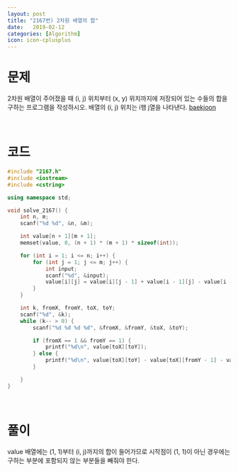 ```yaml
---
layout: post
title: "2167번) 2차원 배열의 합"
date:   2019-02-12
categories: [Algorithm]
icon: icon-cplusplus
---
```


# 문제
2차원 배열이 주어졌을 때 (i, j) 위치부터 (x, y) 위치까지에 저장되어 있는 수들의 합을 구하는 프로그램을 작성하시오. 배열의 (i, j) 위치는 i행 j열을 나타낸다. [baekjoon](https://www.acmicpc.net/problem/2167)

<br>

# 코드
```c++
#include "2167.h"
#include <iostream>
#include <cstring>

using namespace std;

void solve_2167() {
    int n, m;
    scanf("%d %d", &n, &m);

    int value[n + 1][m + 1];
    memset(value, 0, (n + 1) * (m + 1) * sizeof(int));

    for (int i = 1; i <= n; i++) {
        for (int j = 1; j <= m; j++) {
            int input;
            scanf("%d", &input);
            value[i][j] = value[i][j - 1] + value[i - 1][j] - value[i - 1][j - 1] + input;
        }
    }

    int k, fromX, fromY, toX, toY;
    scanf("%d", &k);
    while (k-- > 0) {
        scanf("%d %d %d %d", &fromX, &fromY, &toX, &toY);

        if (fromX == 1 && fromY == 1) {
            printf("%d\n", value[toX][toY]);
        } else {
            printf("%d\n", value[toX][toY] - value[toX][fromY - 1] - value[fromX - 1][toY] + value[fromX - 1][fromY - 1]);
        }

    }
}
```

<br>

# 풀이
value 배열에는 (1, 1)부터 (i, j)까지의 합이 들어가므로 시작점이 (1, 1)이 아닌 경우에는 구하는 부분에 포함되지 않는 부분들을 빼줘야 한다.
